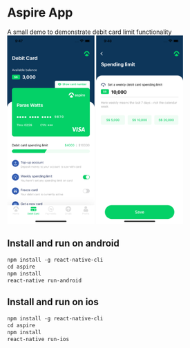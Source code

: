 # Aspire App

A small demo to demonstrate debit card limit functionality
<img src="demo.png" alt="demo" width="40%"/>
<img src="demo2.png" alt="demo2" width="40%"/>

## Install and run on android

```
npm install -g react-native-cli
cd aspire
npm install
react-native run-android
```

## Install and run on ios

```
npm install -g react-native-cli
cd aspire
npm install
react-native run-ios
```
